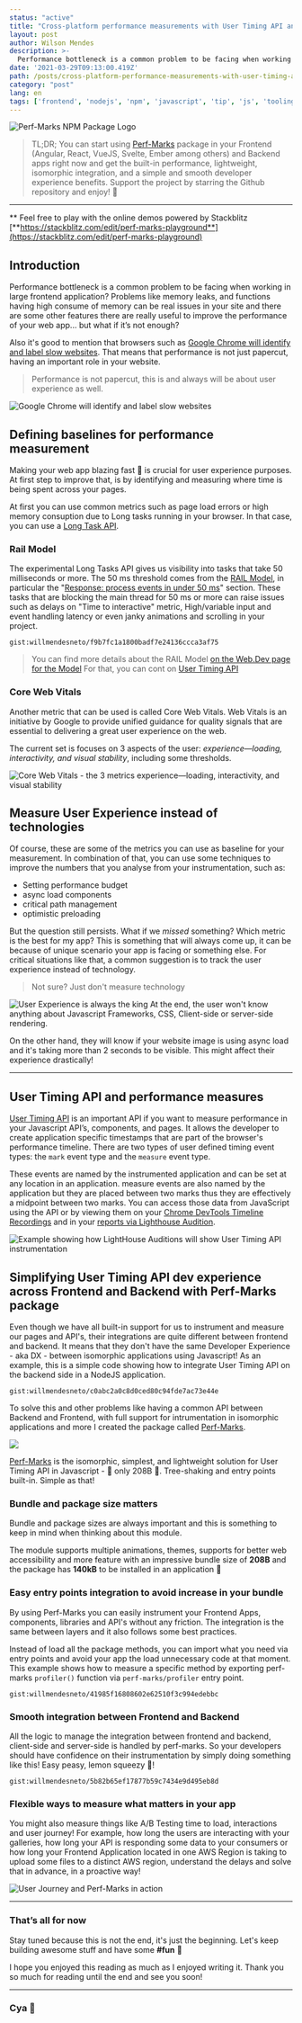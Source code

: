 ```yaml
---
status: "active"
title: "Cross-platform performance measurements with User Timing API and perf-marks"
layout: post
author: Wilson Mendes
description: >-
  Performance bottleneck is a common problem to be facing when working in large frontend application? Problems like memory leaks, and functions having high consume of memory can be real issues in your site and there are some other features there are really useful to improve the performance of your web app... but what if it’s not enough?
date: '2021-03-29T09:13:00.419Z'
path: /posts/cross-platform-performance-measurements-with-user-timing-apiand-perf-marks/
category: "post"
lang: en
tags: ['frontend', 'nodejs', 'npm', 'javascript', 'tip', 'js', 'tooling', 'performance']
---
```


![Perf-Marks NPM Package Logo](./perf-marks.png)

> TL;DR; You can start using [Perf-Marks](https://github.com/willmendesneto/perf-marks) package in your Frontend (Angular, React, VueJS, Svelte, Ember among others) and Backend apps right now and get the built-in performance, lightweight, isomorphic integration, and a simple and smooth developer experience benefits. Support the project by starring the Github repository and enjoy! 🎉

<hr/>

\*\* Feel free to play with the online demos powered by Stackblitz [**https://stackblitz.com/edit/perf-marks-playground**](https://stackblitz.com/edit/perf-marks-playground)

## Introduction

Performance bottleneck is a common problem to be facing when working in large frontend application? Problems like memory leaks, and functions having high consume of memory can be real issues in your site and there are some other features there are really useful to improve the performance of your web app... but what if it’s not enough?

Also it's good to mention that browsers such as [Google Chrome will identify and label slow websites](https://techcrunch.com/2019/11/11/google-chrome-to-identify-and-label-slow-websites/). That means that performance is not just papercut, having an important role in your website.

> Performance is not papercut, this is and always will be about user experience as well.

![Google Chrome will identify and label slow websites](./slow-pages.png)


## Defining baselines for performance measurement

Making your web app blazing fast 🚀 is crucial for user experience purposes. At first step to improve that, is by identifying and measuring where time is being spent across your pages. 

At first you can use common metrics such as page load errors or high memory consuption due to Long tasks running in your browser. In that case, you can use a [Long Task API](https://developer.mozilla.org/en-US/docs/Web/API/Long_Tasks_API).

### Rail Model

The experimental Long Tasks API gives us visibility into tasks that take 50 milliseconds or more. The 50 ms threshold comes from the [RAIL Model](https://web.dev/rail/), in particular the "[Response: process events in under 50 ms](https://web.dev/rail/#response)" section. These tasks that are blocking the main thread for 50 ms or more can raise issues such as delays on "Time to interactive" metric, High/variable input and event handling latency or even janky animations and scrolling in your project.

`gist:willmendesneto/f9b7fc1a1800badf7e24136ccca3af75`

> You can find more details about the RAIL Model [on the Web.Dev page for the Model](https://web.dev/rail/)
For that, you can cont on [User Timing API](https://web.dev/user-timings/)

### Core Web Vitals

Another metric that can be used is called Core Web Vitals. Web Vitals is an initiative by Google to provide unified guidance for quality signals that are essential to delivering a great user experience on the web. 

The current set is focuses on 3 aspects of the user: _experience—loading, interactivity, and visual stability_, including some thresholds.

![Core Web Vitals - the 3 metrics experience—loading, interactivity, and visual stability ](./core-web-vitals-metrics.png)


## Measure User Experience instead of technologies

Of course, these are some of the metrics you can use as baseline for your measurement. In combination of that, you can use some techniques to improve the numbers that you analyse from your instrumentation, such as:

- Setting performance budget
- async load components
- critical path management
- optimistic preloading

But the question still persists. What if we *missed* something? Which metric is the best for my app? This is something that will always come up, it can be because of unique scenario your app is facing or something else. For critical situations like that, a common suggestion is to track the user experience instead of technology.

> Not sure? Just don't measure technology

![User Experience is always the king](./user-experience-is-the-king.png)
At the end, the user won't know anything about Javascript Frameworks, CSS, Client-side or server-side rendering.

On the other hand, they will know if your website image is using async load and it's taking more than 2 seconds to be visible. This might affect their experience drastically! 

<hr/>

## User Timing API and performance measures

[User Timing API](https://web.dev/user-timings/) is an important API if you want to measure performance in your Javascript API’s, components, and pages. It allows the developer to create application specific timestamps that are part of the browser's performance timeline. There are two types of user defined timing event types: the `mark` event type and the `measure` event type.

These events are named by the instrumented application and can be set at any location in an application. measure events are also named by the application but they are placed between two marks thus they are effectively a midpoint between two marks. You can access those data from JavaScript using the API or by viewing them on your [Chrome DevTools Timeline Recordings](https://developer.chrome.com/docs/devtools/evaluate-performance/reference/) and in your [reports via Lighthouse Audition](https://developers.google.com/web/tools/lighthouse/).

![Example showing how LightHouse Auditions will show User Timing API instrumentation](./lighthouse-user-timing-report.png)

## Simplifying User Timing API dev experience across Frontend and Backend with Perf-Marks package 

Even though we have all built-in support for us to instrument and measure our pages and API's, their integrations are quite different between frontend and backend. It means that they don't have the same Developer Experience - aka DX - between isomorphic applications using Javascript! As an example, this is a simple code showing how to integrate User Timing API on the backend side in a NodeJS application.

`gist:willmendesneto/c0abc2a0c8d0ced80c94fde7ac73e44e`

To solve this and other problems like having a common API between Backend and Frontend, with full support for intrumentation in isomorphic applications and more I created the package called [Perf-Marks](https://github.com/willmendesneto/perf-marks). 

[![](http://img.youtube.com/vi/vxNg3vM1P0A/0.jpg)](http://www.youtube.com/watch?v=vxNg3vM1P0A "Video showing how to use perf-marks package")


[Perf-Marks](https://github.com/willmendesneto/perf-marks) is the isomorphic, simplest, and lightweight solution for User Timing API in Javascript - 🚀 only 208B 🚀. Tree-shaking and entry points built-in. Simple as that!

### Bundle and package size matters

Bundle and package sizes are always important and this is something to keep in mind when thinking about this module.

The module supports multiple animations, themes, supports for better web accessibility and more feature with an impressive bundle size of **208B** and the package has **140kB** to be installed in an application 🎉

### Easy entry points integration to avoid increase in your bundle

By using Perf-Marks you can easily instrument your Frontend Apps, components, libraries and API's without any friction. The integration is the same between layers and it also follows some best practices.

Instead of load all the package methods, you can import what you need via entry points and avoid your app the load unnecessary code at that moment. This example shows how to measure a specific method by exporting perf-marks `profiler()` function via `perf-marks/profiler` entry point.

`gist:willmendesneto/41985f16808602e62510f3c994edebbc`

### Smooth integration between Frontend and Backend

All the logic to manage the integration between frontend and backend, client-side and server-side is handled by perf-marks. So your developers should have confidence on their instrumentation by simply doing something like this! Easy peasy, lemon squeezy 🍋!

`gist:willmendesneto/5b82b65ef17877b59c7434e9d495eb8d`

### Flexible ways to measure what matters in your app

You might also measure things like A/B Testing time to load, interactions and user journey! For example, how long the users are interacting with your galleries, how long your API is responding some data to your consumers or how long your Frontend Application located in one AWS Region is taking to upload some files to a distinct AWS region, understand the delays and solve that in advance, in a proactive way!

![User Journey and Perf-Marks in action](./user-journey-and-perf-marks-in-action.gif)

<hr/>

### That’s all for now

Stay tuned because this is not the end, it's just the beginning. Let's keep building awesome stuff and have some **#fun** 🚀

I hope you enjoyed this reading as much as I enjoyed writing it. Thank you so much for reading until the end and see you soon!

<hr />

### Cya 👋
